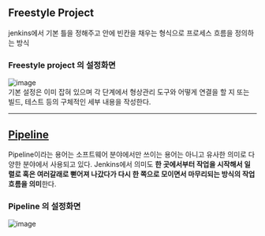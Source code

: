 ## Freestyle Project
jenkins에서 기본 틀을 정해주고 안에 빈칸을 채우는 형식으로 프로세스 흐름을 정의하는 방식

### Freestyle project 의 설정화면   
![image](https://user-images.githubusercontent.com/13326651/218389904-dee40f64-8699-4fe6-a004-2ebfb6882a36.png)   
기본 설정은 이미 잡혀 있으며 각 단계에서 형상관리 도구와 어떻게 연결을 할 지 또는 빌드, 테스트 등의 구체적인 세부 내용을 작성한다.
   
---
   
## [Pipeline](https://github.com/conf312/jenkins/blob/master/pipeline.md)
Pipeline이라는 용어는 소프트웨어 분야에서만 쓰이는 용어는 아니고 유사한 의미로 다양한 분야에서 사용되고 있다.
Jenkins에서 의미도 **한 곳에서부터 작업을 시작해서 일렬로 혹은 여러갈래로 뻗어져 나갔다가 다시 한 쪽으로 모이면서 마무리되는 방식의 작업 흐름을 의미**한다.

### Pipeline 의 설정화면
![image](https://user-images.githubusercontent.com/13326651/218390286-1b79fd0f-b923-4397-aa8f-879e216150f5.png)
